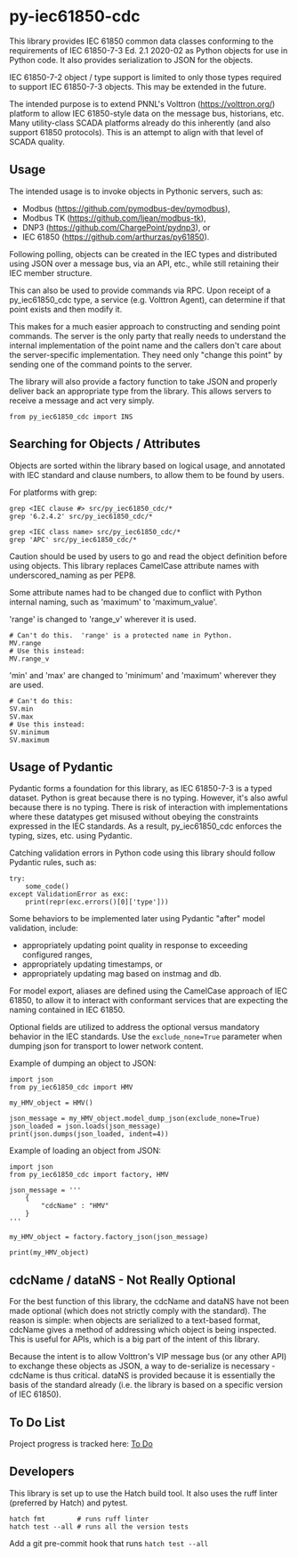 # py-iec61850-cdc

This library provides IEC 61850 common data classes conforming to the requirements
of IEC 61850-7-3 Ed. 2.1 2020-02 as Python objects for use in Python code.  It also
provides serialization to JSON for the objects.

IEC 61850-7-2 object / type support is limited to only those types required to support
IEC 61850-7-3 objects.  This may be extended in the future.

The intended purpose is to extend PNNL's Volttron (https://volttron.org/) platform
to allow IEC 61850-style data on the message bus, historians, etc.  Many utility-class
SCADA platforms already do this inherently (and also support 61850 protocols). This
is an attempt to align with that level of SCADA quality.

## Usage

The intended usage is to invoke objects in Pythonic servers, such as:
- Modbus (https://github.com/pymodbus-dev/pymodbus),
- Modbus TK (https://github.com/ljean/modbus-tk),
- DNP3 (https://github.com/ChargePoint/pydnp3), or
- IEC 61850 (https://github.com/arthurzas/py61850).

Following polling, objects can be created in the IEC types and distributed using JSON over
a message bus, via an API, etc., while still retaining their IEC member structure.

This can also be used to provide commands via RPC.  Upon receipt of a py_iec61850_cdc type,
a service (e.g. Volttron Agent), can determine if that point exists and then modify it.

This makes for a much easier approach to constructing and sending point commands.  The server
is the only party that really needs to understand the internal implementation of the point name
and the callers don't care about the server-specific implementation.  They need only "change this
point" by sending one of the command points to the server.

The library will also provide a factory function to take JSON and properly deliver back an
appropriate type from the library.  This allows servers to receive a message and act very simply.

```
from py_iec61850_cdc import INS
```

## Searching for Objects / Attributes

Objects are sorted within the library based on logical usage, and annotated with IEC standard
and clause numbers, to allow them to be found by users.

For platforms with grep:
```
grep <IEC clause #> src/py_iec61850_cdc/*
grep '6.2.4.2' src/py_iec61850_cdc/*
```
```
grep <IEC class name> src/py_iec61850_cdc/*
grep 'APC' src/py_iec61850_cdc/*
```

Caution should be used by users to go and read the object definition before using objects.
This library replaces CamelCase attribute names with underscored_naming as per PEP8.

Some attribute names had to be changed due to conflict with Python internal naming, such as 'maximum' to 'maximum_value'.

'range' is changed to 'range_v' wherever it is used.
```
# Can't do this.  'range' is a protected name in Python.
MV.range
# Use this instead:
MV.range_v
```

'min' and 'max' are changed to 'minimum' and 'maximum' wherever they are used.
```
# Can't do this:
SV.min
SV.max
# Use this instead:
SV.minimum
SV.maximum
```

## Usage of Pydantic

Pydantic forms a foundation for this library, as IEC 61850-7-3 is a typed dataset.  Python is great
because there is no typing.  However, it's also awful because there is no typing.  There is risk of
interaction with implementations where these datatypes get misused without obeying the constraints
expressed in the IEC standards.  As a result, py_iec61850_cdc enforces the typing, sizes, etc. using
Pydantic.

Catching validation errors in Python code using this library should follow Pydantic rules, such as:
```
try:
    some_code()
except ValidationError as exc:
    print(repr(exc.errors()[0]['type']))
```

Some behaviors to be implemented later using Pydantic "after" model validation, include:
- appropriately updating point quality in response to exceeding configured ranges,
- appropriately updating timestamps, or
- appropriately updating mag based on instmag and db.

For model export, aliases are defined using the CamelCase approach of IEC 61850, to allow it to interact
with conformant services that are expecting the naming contained in IEC 61850.

Optional fields are utilized to address the optional versus mandatory behavior in the IEC standards.
Use the ```exclude_none=True``` parameter when dumping json for transport to lower network content.

Example of dumping an object to JSON:
```
import json
from py_iec61850_cdc import HMV

my_HMV_object = HMV()

json_message = my_HMV_object.model_dump_json(exclude_none=True)
json_loaded = json.loads(json_message)
print(json.dumps(json_loaded, indent=4))
```

Example of loading an object from JSON:
```
import json
from py_iec61850_cdc import factory, HMV

json_message = '''
    {
        "cdcName" : "HMV"
    }
'''

my_HMV_object = factory.factory_json(json_message)

print(my_HMV_object)
```

## cdcName / dataNS - Not Really Optional
For the best function of this library, the cdcName and dataNS have not been made optional (which
does not strictly comply with the standard).  The reason is simple: when objects are serialized
to a text-based format, cdcName gives a method of addressing which object is being inspected.  This
is useful for APIs, which is a big part of the intent of this library.

Because the intent is to allow Volttron's VIP message bus (or any other API) to exchange these
objects as JSON, a way to de-serialize is necessary - cdcName is thus critical.  dataNS is provided
because it is essentially the basis of the standard already (i.e. the library is based on a specific
version of IEC 61850).

## To Do List

Project progress is tracked here: [To Do](TODO.md)

## Developers
This library is set up to use the Hatch build tool.  It also uses the ruff linter (preferred by
Hatch) and pytest.
```
hatch fmt        # runs ruff linter
hatch test --all # runs all the version tests
```

Add a git pre-commit hook that runs ```hatch test --all```


